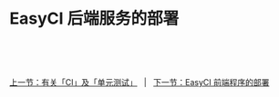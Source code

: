 # EasyCI 后端服务的部署

<br/><br/><br/>

<div id="bom">
    <a href="./intro_ci_unit_test.md">上一节：有关「CI」及「单元测试」</a>
    &nbsp;&nbsp;|&nbsp;&nbsp;
    <a href="./install_front_end.md">下一节：EasyCI 前端程序的部署</a>
</div>

<link rel="stylesheet" rev="stylesheet" href="easy-ci.css" type="text/css"/>